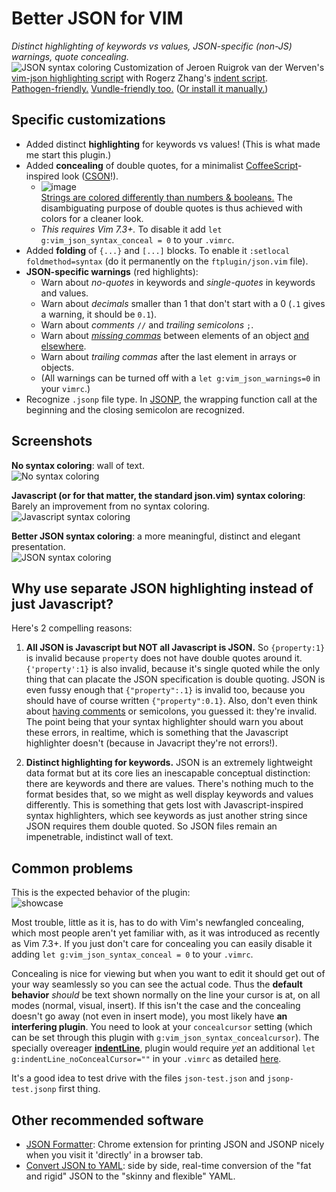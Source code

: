 

Better JSON for VIM
===================

*Distinct highlighting of keywords vs values, JSON-specific (non-JS) warnings, quote concealing.*  
![JSON syntax coloring](https://cloud.githubusercontent.com/assets/183877/7018898/98e428e0-dccf-11e4-9ab8-c554b3556155.jpg)
Customization of Jeroen Ruigrok van der Werven's [vim-json highlighting script](http://www.vim.org/scripts/script.php?script_id=1945) with Rogerz Zhang's [indent script](https://github.com/vim-scripts/vim-json-bundle).  
[Pathogen-friendly.](https://github.com/tpope/vim-pathogen) [Vundle-friendly too.](https://github.com/elzr/vim-json/issues/25) ([Or install it manually.](https://github.com/elzr/vim-json/issues/52)) 

Specific customizations
-----------------------

* Added distinct **highlighting** for keywords vs values! (This is what made me start this plugin.)
* Added **concealing** of double quotes, for a minimalist [CoffeeScript](http://coffeescript.org/)-inspired look ([CSON](https://github.com/bevry/cson)!). 
	* ![image](https://cloud.githubusercontent.com/assets/183877/6786803/18143984-d154-11e4-841c-134241f951ae.png)<br> [Strings are colored differently than numbers & booleans.](https://github.com/elzr/vim-json/issues/37) The disambiguating purpose of double quotes is thus achieved with colors for a cleaner look.
	* *This requires Vim 7.3+.* To disable it add `let g:vim_json_syntax_conceal = 0` to your `.vimrc`.
* Added **folding** of `{...}` and `[...]` blocks. To enable it `:setlocal foldmethod=syntax` (do it permanently on the `ftplugin/json.vim` file).
* **JSON-specific warnings** (red highlights):
	* Warn about *no-quotes* in keywords and *single-quotes* in keywords and values.
	* Warn about *decimals* smaller than 1 that don't start with a 0 (`.1` gives a warning, it should be `0.1`).
	* Warn about *comments* `//` and *trailing semicolons* `;`.
	* Warn about *[missing commas](https://github.com/elzr/vim-json/issues/18)* between elements of an object [and elsewhere](https://github.com/elzr/vim-json/issues/34).
	* Warn about *trailing commas* after the last element in arrays or objects.
	* (All warnings can be turned off with a `let g:vim_json_warnings=0` in your `vimrc`.) 
* Recognize `.jsonp` file type. In [JSONP](http://stackoverflow.com/questions/2067472/what-is-jsonp-all-about), the wrapping function call at the beginning and the closing semicolon are recognized.

Screenshots
-----------

**No syntax coloring**: wall of text.<br>![No syntax coloring](https://cloud.githubusercontent.com/assets/183877/7018892/8c9965a0-dccf-11e4-9790-0e815605e3a9.jpg)

**Javascript (or for that matter, the standard json.vim) syntax coloring**: Barely an improvement from no syntax coloring.<br>![Javascript syntax coloring](https://cloud.githubusercontent.com/assets/183877/7018893/906e67c0-dccf-11e4-89b1-11c3cfe9e2ef.jpg)

**Better JSON syntax coloring**: a more meaningful, distinct and elegant presentation.<br>![JSON syntax coloring](https://cloud.githubusercontent.com/assets/183877/7018894/95fd2c1c-dccf-11e4-8cbc-0f6588f9d060.jpg)

Why use separate JSON highlighting instead of just Javascript?
--------------------------------------------------------------

Here's 2 compelling reasons:

1. **All JSON is Javascript but NOT all Javascript is JSON.** So `{property:1}` is invalid because `property` does not have double quotes around it. `{'property':1}` is also invalid, because it's single quoted while the only thing that can placate the JSON specification is double quoting. JSON is even fussy enough that `{"property":.1}` is invalid too, because you should have of course written `{"property":0.1}`. Also, don't even think about [having comments](http://stackoverflow.com/questions/244777/can-i-comment-a-json-file) or semicolons, you guessed it: they're invalid. The point being that your syntax highlighter should warn you about these errors, in realtime, which is something that the Javascript highlighter doesn't (because in Javacript they're not errors!).

2. **Distinct highlighting for keywords.** JSON is an extremely lightweight data format but at its core lies an inescapable conceptual distinction: there are keywords and there are values. There's nothing much to the format besides that, so we might as well display keywords and values differently. This is something that gets lost with Javascript-inspired syntax highlighters, which see keywords as just another string since JSON requires them double quoted. So JSON files remain an impenetrable, indistinct wall of text.

Common problems
---------------

This is the expected behavior of the plugin:  
![showcase](http://i.imgur.com/cmL1GNc.gif)

Most trouble, little as it is, has to do with Vim's newfangled concealing, which most people aren't yet familiar with, as it was introduced as recently as Vim 7.3+. If you just don't care for concealing you can easily disable it adding `let g:vim_json_syntax_conceal = 0` to your `.vimrc`.

Concealing is nice for viewing but when you want to edit it should get out of your way seamlessly so you can see the actual code. Thus the **default behavior** *should* be text shown normally on the line your cursor is at, on all modes (normal, visual, insert). If this isn't the case and the concealing doesn't go away (not even in insert mode), you most likely have **an interfering plugin**. You need to look at your `concealcursor` setting (which can be set through this plugin with `g:vim_json_syntax_concealcursor`). The specially overeager [**indentLine**](https://github.com/Yggdroot/indentLine), plugin would require _yet_ an additional `let g:indentLine_noConcealCursor=""` in your `.vimrc` as detailed [here](https://github.com/elzr/vim-json/issues/23#issuecomment-40293049).

It's a good idea to test drive with the files `json-test.json` and `jsonp-test.jsonp` first thing.

Other recommended software
--------------------------
* [JSON Formatter](https://chrome.google.com/webstore/detail/json-formatter/bcjindcccaagfpapjjmafapmmgkkhgoa): Chrome extension for printing JSON and JSONP nicely when you visit it 'directly' in a browser tab.
* [Convert JSON to YAML](http://www.json2yaml.com/): side by side, real-time conversion of the "fat and rigid" JSON to the "skinny and flexible" YAML.
